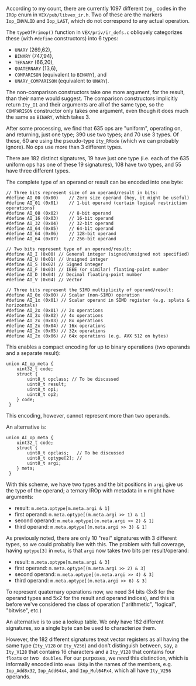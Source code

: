 According to my count, there are currently 1097 different `Iop_` codes
in the `IROp` enum in `VEX/pub/libvex_ir.h`. Two of these are the
markers `Iop_INVALID` and `Iop_LAST`, which do not correspond to any
actual operation.

The `typeOfPrimop()` function in `VEX/priv/ir_defs.c` obliquely
categorizes these (with `#define` constructors) into 6 types:

  * `UNARY` (269,62),
  * `BINARY` (747,94),
  * `TERNARY` (66,20),
  * `QUATERNARY` (13,6),
  * `COMPARISON` (equivalent to `BINARY`), and
  * `UNARY_COMPARISON` (equivalent to `UNARY`).

The non-comparison constructors take one more argument, for the
result, than their name would suggest. The comparison constructors
implicitly return `Ity_I1` and their arguments are all of the same
type, so the `COMPARISON` constructor only takes one argument, even
though it does much the same as `BINARY`, which takes 3.

After some processing, we find that 635 ops are "uniform", operating
on, and returning, just one type; 390 use two types; and 70 use 3
types. Of these, 60 are using the pseudo-type `ity_RMode` (which we
can probably ignore). No ops use more than 3 different types.

There are 182 distinct signatures, 19 have just one type (i.e. each of
the 635 uniform ops has one of these 19 signatures), 108 have two
types, and 55 have three different types.

The complete type of an operand or result can be encoded into one byte:

    // Three bits represent size of an operand/result in bits:
    #define AI_00 (0x00)    // Zero size operand (hey, it might be useful)
    #define AI_01 (0x01)    // 1-bit operand (certain logical restriction operations)
    #define AI_08 (0x02)    // 8-bit operand
    #define AI_16 (0x03)    // 16-bit operand
    #define AI_32 (0x04)    // 32-bit operand
    #define AI_64 (0x05)    // 64-bit operand
    #define AI_64 (0x06)    // 128-bit operand
    #define AI_64 (0x07)    // 256-bit operand
    
    // Two bits represent type of an operand/result:
    #define AI_I (0x00) // General integer (signed/unsigned not specified)
    #define AI_U (0x01) // Unsigned integer
    #define AI_S (0x02) // Signed integer
    #define AI_F (0x03) // IEEE (or similar) floating-point number
    #define AI_D (0x04) // Decimal floating-point number
    #define AI_V (0x04) // Vector

    // Three bits represent the SIMD multiplicity of operand/result:
    #define AI_0x (0x00) // Scalar (non-SIMD) operation
    #define AI_1x (0x01) // Scalar operand in SIMD register (e.g. splats & horizontals)
    #define AI_2x (0x01) // 2x operations
    #define AI_2x (0x02) // 4x operations
    #define AI_2x (0x03) // 8x operations
    #define AI_2x (0x04) // 16x operations
    #define AI_2x (0x05) // 32x operations
    #define AI_2x (0x06) // 64x operations (e.g. AVX 512 on bytes)


This enables a compact encoding for up to binary operations (two
operands and a separate result):

    union AI_op_meta {
        uint32_t code;
        struct {
            uint8_t opclass; // To be discussed
            uint8_t result;
            uint8_t op1;
            uint8_t op2;
        } code;
     }

This encoding, however, cannot represent more than two operands.

An alternative is:

    union AI_op_meta {
        uint32_t code;
        struct {
            uint8_t opclass;   // To be discussed
            uint8_t optype[2]; //
            uint8_t argi;
        } meta;
     }

With this scheme, we have two types and the bit positions in `argi`
give us the type of the operand; a ternary IROp with metadata in `m`
might have arguments:

  * result: `m.meta.optype[m.meta.argi & 1]`
  * first operand: `m.meta.optype[(m.meta.argi >> 1) & 1]`
  * second operand: `m.meta.optype[(m.meta.argi >> 2) & 1]`
  * third operand: `m.meta.optype[(m.meta.argi >> 3) & 1]`

As previously noted, there are only 10 "real" signatures with 3
different types, so we could probably live with this. The problem with
full coverage, having `optype[3]` in `meta`, is that `argi` now takes
two bits per result/operand:

  * result: `m.meta.optype[m.meta.argi & 3]`
  * first operand: `m.meta.optype[(m.meta.argi >> 2) & 3]`
  * second operand: `m.meta.optype[(m.meta.argi >> 4) & 3]`
  * third operand: `m.meta.optype[(m.meta.argi >> 6) & 3]`

To represent quaternary operations now, we need 34 bits (3x8 for the
operand types and 5x2 for the result and operand indices), and this is
before we've considered the class of operation ("arithmetic",
"logical", "bitwise", etc.)

An alternative is to use a lookup table. We only have 182 different
signatures, so a single byte can be used to characterize them.

However, the 182 different signatures treat vector registers as all
having the same type (`Ity_V128` or `Ity_V256`) and don't distinguish
between, say, a `Ity_V128` that contains 16 characters and a
`Ity_V128` that contains four `float`s or two ` doubles`. For our
purposes, we _need_ this distinction, which is informally encoded into
`enum IROp` in the names of the members, e.g. `Iop_Add8x32`,
`Iop_Add64x4`, and `Iop_Mul64Fx4`, which all have `Ity_V256` operands.
